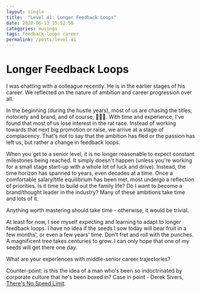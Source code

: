 ```yaml
---
layout: single
title:  "Level 41: Longer Feedback Loops"
date: 2020-06-13 15:52:58
categories: musings
tags: feedback-loops career
permalink: /posts/level-41
---
```


# Longer Feedback Loops

I was chatting with a colleague recently. He is in the earlier stages of his career. We reflected on the nature of ambition and career progression over all.

In the beginning (during the hustle years), most of us are chasing the titles, notoriety and brand, and of course, 🤑🤑🤑. With time and experience, I've found that most of us lose interest in the rat race. Instead of working towards that next big promotion or raise, we arrive at a stage of complacency. That's not to say that the ambition has fled or the passion has left us, but rather a change in feedback loops. 

When you get to a senior level, it is no longer reasonable to expect constant milestones being reached. It simply doesn't happen (unless you're working for a small stage start-up with a whole lot of luck and drive). Instead, the time horizon has spanned to years, even decades at a time. Once a comfortable salary/title equilibrium has been met, most undergo a reflection of priorities. Is it time to build out the family life? Do I want to become a brand/thought leader in the industry? Many of these ambitions take time and lots of it.

Anything worth mastering should take time - otherwise, it would be trivial.

At least for now, I see myself expecting and learning to adapt to longer feedback loops. I have no idea if the seeds I sow today will bear fruit in a few months', or even a few years' time. Don't fret and roll with the punches. A magnificent tree takes centuries to grow. I can only hope that one of my seeds will get there one day.

What are your experiences with middle-senior career trajectories?

Counter-point: is this the idea of a man who's been so indoctrinated by corporate culture that he's been boxed in?
Case in point - Derek Sivers, [There's No Speed Limit](https://sivers.org/kimo).
